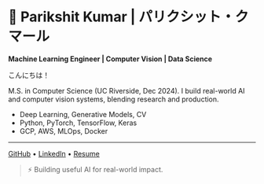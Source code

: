 # 👾 Parikshit Kumar | パリクシット・クマール

**Machine Learning Engineer | Computer Vision | Data Science**

こんにちは！

M.S. in Computer Science (UC Riverside, Dec 2024). I build real-world AI and computer vision systems, blending research and production.

- Deep Learning, Generative Models, CV
- Python, PyTorch, TensorFlow, Keras
- GCP, AWS, MLOps, Docker

---

[GitHub](https://github.com/parikshitkumar1) • [LinkedIn](https://www.linkedin.com/in/parikshitkumar1) • [Resume](https://drive.google.com/file/d/1QddFLxtug6JCPMqiOxnJDYP40Grbsc_6/view?usp=sharing)

> ⚡️ Building useful AI for real-world impact.
